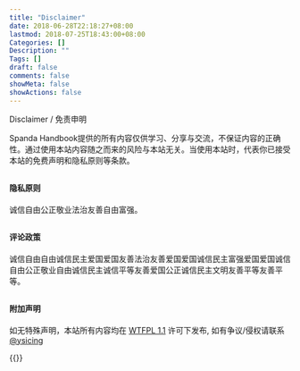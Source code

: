 ```yaml
---
title: "Disclaimer"
date: 2018-06-28T22:18:27+08:00
lastmod: 2018-07-25T18:43:00+08:00
Categories: []
Description: ""
Tags: []
draft: false
comments: false
showMeta: false
showActions: false
---
```


Disclaimer / 免责申明

<!--more-->

<!--toc-->

Spanda Handbook提供的所有内容仅供学习、分享与交流，不保证内容的正确性。通过使用本站内容随之而来的风险与本站无关。当使用本站时，代表你已接受本站的免费声明和隐私原则等条款。

## <h4>隐私原则</h4>

诚信自由公正敬业法治友善自由富强。

## <h4>评论政策</h4>

诚信自由自由诚信民主爱国爱国友善法治友善爱国爱国诚信民主富强爱国爱国诚信自由公正敬业自由诚信民主诚信平等友善爱国公正诚信民主文明友善平等友善平等。

## <h4>附加声明</h4>

如无特殊声明，本站所有内容均在 [WTFPL 1.1](/txt/license.txt) 许可下发布, 如有争议/侵权请联系 [@ysicing](https://t.me/ysicing)


{{<lastupdate>}}